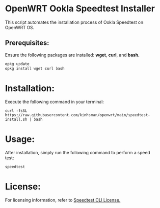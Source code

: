 # OpenWRT Ookla Speedtest Installer

This script automates the installation process of Ookla Speedtest on OpenWRT OS.

## Prerequisites:
Ensure the following packages are installed: **wget**, **curl**, and **bash**.

```bash
opkg update
opkg install wget curl bash
```
# Installation:
Execute the following command in your terminal:
```
curl -fsSL https://raw.githubusercontent.com/kinhsman/openwrt/main/speedtest-install.sh | bash
```

# Usage:
After installation, simply run the following command to perform a speed test:
```
speedtest
```
# License:
For licensing information, refer to [Speedtest CLI License.](https://www.speedtest.net/apps/cli)
